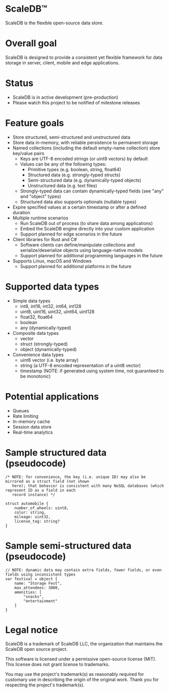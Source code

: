 # ScaleDB&trade;
ScaleDB is the flexible open-source data store.

# Overall goal
ScaleDB is designed to provide a consistent yet flexible framework for data storage in server, client, mobile and edge applications.

# Status
- ScaleDB is in active development (pre-production)
- Please watch this project to be notified of milestone releases

# Feature goals
- Store structured, semi-structured and unstructured data
- Store data in-memory, with reliable persistence to permanent storage
- Named collections (including the default empty-name collection) store key/value pairs
  - Keys are UTF-8 encoded strings (or uint8 vectors) by default
  - Values can be any of the following types:
    - Primitive types (e.g. boolean, string, float64)
    - Structured data (e.g. strongly-typed structs) 
    - Semi-structured data (e.g. dynamically-typed objects)
    - Unstructured data (e.g. text files)
  - Strongly-typed data can contain dynamically-typed fields (see "any" and "object" types)
  - Structured data also supports optionals (nullable types)
- Expire specified values at a certain timestamp or after a defined duration
- Multiple runtime scenarios
  - Run ScaleDB out of process (to share data among applications)
  - Embed the ScaleDB engine directly into your custom application
  - Support planned for edge scenarios in the future
- Client libraries for Rust and C#
  - Software clients can define/manipulate collections and serialize/deserialize objects using language-native models
  - Support planned for additional programming languages in the future
- Supports Linux, macOS and Windows
  - Support planned for additional platforms in the future

# Supported data types
- Simple data types
  - int8, int16, int32, int64, int128
  - uint8, uint16, uint32, uint64, uint128
  - float32, float64
  - boolean
  - any (dynamically-typed)
- Composite data types
  - vector
  - struct (strongly-typed)
  - object (dynamically-typed)
- Convenience data types
  - uint8 vector (i.e. byte array)
  - string (a UTF-8 encoded representation of a uint8 vector)
  - timestamp (NOTE: if generated using system time, not guaranteed to be monotonic)

# Potential applications
- Queues
- Rate limiting
- In-memory cache
- Session data store
- Real-time analytics

# Sample structured data (pseudocode)
```
/* NOTE: for convenience, the key (i.e. unique ID) may also be mirrored as a struct field (not shown
   here); that behavior is consistent with many NoSQL databases (which represent ID as a field in each
   record instance) */

struct automobile {
    number_of_wheels: uint8,
    color: string,
    mileage: uint32,
    license_tag: string?
}
```

# Sample semi-structured data (pseudocode)
```
// NOTE: dynamic data may contain extra fields, fewer fields, or even fields using inconsistent types
var festival = object {
    name: "Storage Fest",
    max_attendees: 3000,
    amenities: [
        "snacks",
        "entertainment"
    ]
}
```

# Legal notice
ScaleDB is a trademark of ScaleDB LLC, the organization that maintains the ScaleDB open source project.

This software is licensed under a permissive open-source license (MIT). This license does not grant license to trademarks.

You may use the project's trademark(s) as reasonably required for customary use in describing the origin of the original work. Thank you for respecting the project's trademark(s).
